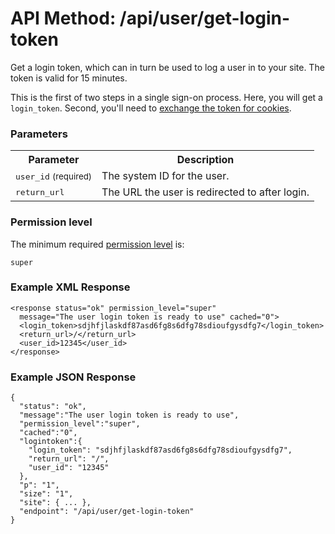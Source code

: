 # API Method: /api/user/get-login-token

Get a login token, which can in turn be used to log a user in to your site. The token is valid for 15 minutes.

This is the first of two steps in a single sign-on process. Here, you will get a `login_token`. Second, you'll need to [exchange the token for cookies](user-redeem-login-token).

### Parameters

<table class="pretty">
  <tr><th>Parameter</th><th>Description</th></tr>
  <tr><td><tt>user_id</tt> <small>(required)</small></td><td>The system ID for the user.</td></tr>
  <tr><td><tt>return_url</tt></td><td>The URL the user is redirected to after login.</td></tr>
</table>

### Permission level 

The minimum required [permission level](index#permission-level) is:

    super

### Example XML Response

    <response status="ok" permission_level="super" 
      message="The user login token is ready to use" cached="0">
      <login_token>sdjhfjlaskdf87asd6fg8s6dfg78sdioufgysdfg7</login_token>
      <return_url>/</return_url>
      <user_id>12345</user_id>
    </response>

### Example JSON Response

    {
      "status": "ok", 
      "message":"The user login token is ready to use",
      "permission_level":"super",
      "cached":"0",
      "logintoken":{
        "login_token": "sdjhfjlaskdf87asd6fg8s6dfg78sdioufgysdfg7", 
        "return_url": "/", 
        "user_id": "12345"
      },
      "p": "1",
      "size": "1",
      "site": { ... },
      "endpoint": "/api/user/get-login-token"
    }
